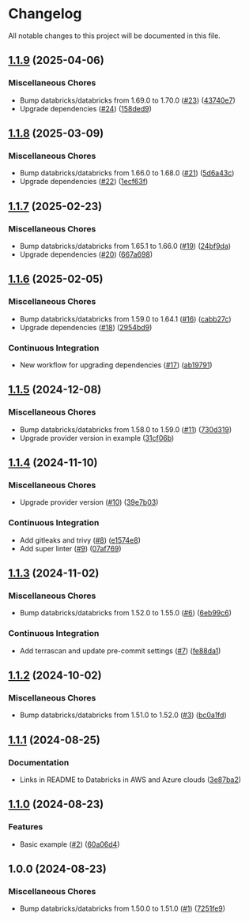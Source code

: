 # Changelog

All notable changes to this project will be documented in this file.

## [1.1.9](https://github.com/sebastianczech/terraform-databricks-community-modules/compare/v1.1.8...v1.1.9) (2025-04-06)

### Miscellaneous Chores

* Bump databricks/databricks from 1.69.0 to 1.70.0 ([#23](https://github.com/sebastianczech/terraform-databricks-community-modules/issues/23)) ([43740e7](https://github.com/sebastianczech/terraform-databricks-community-modules/commit/43740e757b421bc6d4926f254c2d04b51a87e085))
* Upgrade dependencies ([#24](https://github.com/sebastianczech/terraform-databricks-community-modules/issues/24)) ([158ded9](https://github.com/sebastianczech/terraform-databricks-community-modules/commit/158ded9ff8b3c447d99ab44cea9795fdb762ebcc))

## [1.1.8](https://github.com/sebastianczech/terraform-databricks-community-modules/compare/v1.1.7...v1.1.8) (2025-03-09)

### Miscellaneous Chores

* Bump databricks/databricks from 1.66.0 to 1.68.0 ([#21](https://github.com/sebastianczech/terraform-databricks-community-modules/issues/21)) ([5d6a43c](https://github.com/sebastianczech/terraform-databricks-community-modules/commit/5d6a43c5c3ba69e64fe0e1744b43c1539f668535))
* Upgrade dependencies ([#22](https://github.com/sebastianczech/terraform-databricks-community-modules/issues/22)) ([1ecf63f](https://github.com/sebastianczech/terraform-databricks-community-modules/commit/1ecf63f50e8a84f788f7946fa8a97d6f9947f300))

## [1.1.7](https://github.com/sebastianczech/terraform-databricks-community-modules/compare/v1.1.6...v1.1.7) (2025-02-23)

### Miscellaneous Chores

* Bump databricks/databricks from 1.65.1 to 1.66.0 ([#19](https://github.com/sebastianczech/terraform-databricks-community-modules/issues/19)) ([24bf9da](https://github.com/sebastianczech/terraform-databricks-community-modules/commit/24bf9dacce5a8f765bd3ac5b3eda7e632d6cdab2))
* Upgrade dependencies ([#20](https://github.com/sebastianczech/terraform-databricks-community-modules/issues/20)) ([667a698](https://github.com/sebastianczech/terraform-databricks-community-modules/commit/667a698aebad8c288a36a973f4279d3ad75c5c0d))

## [1.1.6](https://github.com/sebastianczech/terraform-databricks-community-modules/compare/v1.1.5...v1.1.6) (2025-02-05)

### Miscellaneous Chores

* Bump databricks/databricks from 1.59.0 to 1.64.1 ([#16](https://github.com/sebastianczech/terraform-databricks-community-modules/issues/16)) ([cabb27c](https://github.com/sebastianczech/terraform-databricks-community-modules/commit/cabb27ce89e41c38766a8c3c4bbb5cd27ed8def0))
* Upgrade dependencies ([#18](https://github.com/sebastianczech/terraform-databricks-community-modules/issues/18)) ([2954bd9](https://github.com/sebastianczech/terraform-databricks-community-modules/commit/2954bd99ebb9e279b90dcc278e36a20787d4c45b))

### Continuous Integration

* New workflow for upgrading dependencies ([#17](https://github.com/sebastianczech/terraform-databricks-community-modules/issues/17)) ([ab19791](https://github.com/sebastianczech/terraform-databricks-community-modules/commit/ab197914d4b860abe48677df5526f11fb79a6c01))

## [1.1.5](https://github.com/sebastianczech/terraform-databricks-community-modules/compare/v1.1.4...v1.1.5) (2024-12-08)

### Miscellaneous Chores

* Bump databricks/databricks from 1.58.0 to 1.59.0 ([#11](https://github.com/sebastianczech/terraform-databricks-community-modules/issues/11)) ([730d319](https://github.com/sebastianczech/terraform-databricks-community-modules/commit/730d31934a79fad48026d2a2aeeac593a5891be0))
* Upgrade provider version in example ([31cf06b](https://github.com/sebastianczech/terraform-databricks-community-modules/commit/31cf06bb183cea648ae73b9930766d1470e0654b))

## [1.1.4](https://github.com/sebastianczech/terraform-databricks-community-modules/compare/v1.1.3...v1.1.4) (2024-11-10)

### Miscellaneous Chores

* Upgrade provider version ([#10](https://github.com/sebastianczech/terraform-databricks-community-modules/issues/10)) ([39e7b03](https://github.com/sebastianczech/terraform-databricks-community-modules/commit/39e7b03f21a7c7e5be181a709b3b42b2d49f6ef1))

### Continuous Integration

* Add gitleaks and trivy ([#8](https://github.com/sebastianczech/terraform-databricks-community-modules/issues/8)) ([e1574e8](https://github.com/sebastianczech/terraform-databricks-community-modules/commit/e1574e822ada2dbe964f0b37413366ca7d646690))
* Add super linter ([#9](https://github.com/sebastianczech/terraform-databricks-community-modules/issues/9)) ([07af769](https://github.com/sebastianczech/terraform-databricks-community-modules/commit/07af7692526103f50f0ff89bf7766195260fdfaa))

## [1.1.3](https://github.com/sebastianczech/terraform-databricks-community-modules/compare/v1.1.2...v1.1.3) (2024-11-02)

### Miscellaneous Chores

* Bump databricks/databricks from 1.52.0 to 1.55.0 ([#6](https://github.com/sebastianczech/terraform-databricks-community-modules/issues/6)) ([6eb99c6](https://github.com/sebastianczech/terraform-databricks-community-modules/commit/6eb99c600b28d493a1bfe7e2a4bdc47ed71ad904))

### Continuous Integration

* Add terrascan and update pre-commit settings ([#7](https://github.com/sebastianczech/terraform-databricks-community-modules/issues/7)) ([fe88da1](https://github.com/sebastianczech/terraform-databricks-community-modules/commit/fe88da10879145b66dc272809cc0514a753a3e30))

## [1.1.2](https://github.com/sebastianczech/terraform-databricks-community-modules/compare/v1.1.1...v1.1.2) (2024-10-02)

### Miscellaneous Chores

* Bump databricks/databricks from 1.51.0 to 1.52.0 ([#3](https://github.com/sebastianczech/terraform-databricks-community-modules/issues/3)) ([bc0a1fd](https://github.com/sebastianczech/terraform-databricks-community-modules/commit/bc0a1fd1cfde72c9befe7b37427f9a0bbc9b4a64))

## [1.1.1](https://github.com/sebastianczech/terraform-databricks-community-modules/compare/v1.1.0...v1.1.1) (2024-08-25)

### Documentation

* Links in README to Databricks in AWS and Azure clouds ([3e87ba2](https://github.com/sebastianczech/terraform-databricks-community-modules/commit/3e87ba2745d6e035ebe9cdd535741232e9abbec0))

## [1.1.0](https://github.com/sebastianczech/terraform-databricks-community-modules/compare/v1.0.0...v1.1.0) (2024-08-23)

### Features

* Basic example ([#2](https://github.com/sebastianczech/terraform-databricks-community-modules/issues/2)) ([60a06d4](https://github.com/sebastianczech/terraform-databricks-community-modules/commit/60a06d47a78cc7f901cc2b39c9b357002ac7e186))

## 1.0.0 (2024-08-23)

### Miscellaneous Chores

* Bump databricks/databricks from 1.50.0 to 1.51.0 ([#1](https://github.com/sebastianczech/terraform-databricks-community-modules/issues/1)) ([7251fe9](https://github.com/sebastianczech/terraform-databricks-community-modules/commit/7251fe99e5d25b1ba1b56167161733014fba2673))
